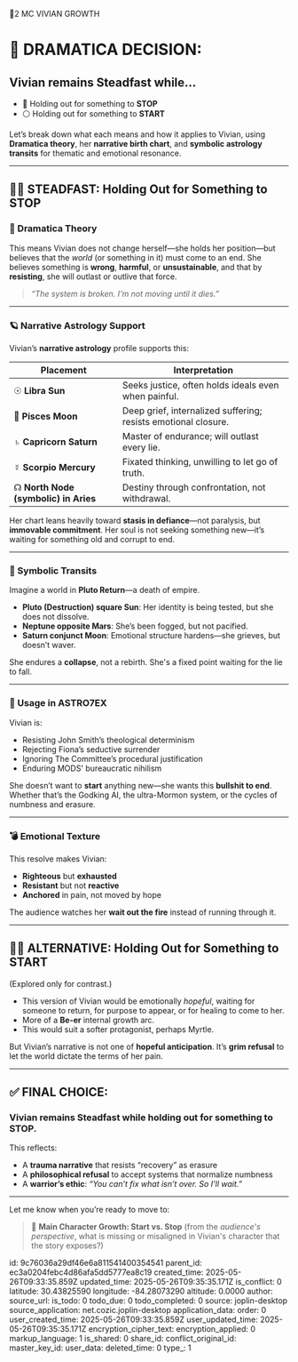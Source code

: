 🔮2 MC VIVIAN GROWTH


# 🔮 DRAMATICA DECISION:

## **Vivian remains Steadfast while...**

* 🔘 Holding out for something to **STOP**
* ⚪ Holding out for something to **START**

Let’s break down what each means and how it applies to Vivian, using **Dramatica theory**, her **narrative birth chart**, and **symbolic astrology transits** for thematic and emotional resonance.

---

## 🧍‍♀️ STEADFAST: Holding Out for Something to **STOP**

### 🧠 Dramatica Theory

This means Vivian does not change herself—she holds her position—but believes that the *world* (or something in it) must come to an end. She believes something is **wrong**, **harmful**, or **unsustainable**, and that by **resisting**, she will outlast or outlive that force.

> *“The system is broken. I’m not moving until it dies.”*

---

### 🪐 Narrative Astrology Support

Vivian’s **narrative astrology** profile supports this:

| Placement                            | Interpretation                                                 |
| ------------------------------------ | -------------------------------------------------------------- |
| ☉ **Libra Sun**                      | Seeks justice, often holds ideals even when painful.           |
| 🌙 **Pisces Moon**                   | Deep grief, internalized suffering; resists emotional closure. |
| ♄ **Capricorn Saturn**               | Master of endurance; will outlast every lie.                   |
| ☿ **Scorpio Mercury**                | Fixated thinking, unwilling to let go of truth.                |
| ☊ **North Node (symbolic) in Aries** | Destiny through confrontation, not withdrawal.                 |

Her chart leans heavily toward **stasis in defiance**—not paralysis, but **immovable commitment**. Her soul is not seeking something new—it’s waiting for something old and corrupt to end.

---

### 🌌 Symbolic Transits

Imagine a world in **Pluto Return**—a death of empire.

* **Pluto (Destruction) square Sun**: Her identity is being tested, but she does not dissolve.
* **Neptune opposite Mars**: She’s been fogged, but not pacified.
* **Saturn conjunct Moon**: Emotional structure hardens—she grieves, but doesn’t waver.

She endures a **collapse**, not a rebirth. She's a fixed point waiting for the lie to fall.

---

### 🎯 Usage in ASTRO7EX

Vivian is:

* Resisting John Smith’s theological determinism
* Rejecting Fiona’s seductive surrender
* Ignoring The Committee’s procedural justification
* Enduring MODS' bureaucratic nihilism

She doesn’t want to **start** anything new—she wants this **bullshit to end**.
Whether that’s the Godking AI, the ultra-Mormon system, or the cycles of numbness and erasure.

---

### 💣 Emotional Texture

This resolve makes Vivian:

* **Righteous** but **exhausted**
* **Resistant** but not **reactive**
* **Anchored** in pain, not moved by hope

The audience watches her **wait out the fire** instead of running through it.

---

## 🧘‍♀️ ALTERNATIVE: Holding Out for Something to **START**

(Explored only for contrast.)

* This version of Vivian would be emotionally *hopeful*, waiting for someone to return, for purpose to appear, or for healing to come to her.
* More of a **Be-er** internal growth arc.
* This would suit a softer protagonist, perhaps Myrtle.

But Vivian’s narrative is not one of **hopeful anticipation**. It’s **grim refusal** to let the world dictate the terms of her pain.

---

## ✅ FINAL CHOICE:

### **Vivian remains Steadfast while holding out for something to STOP.**

This reflects:

* A **trauma narrative** that resists “recovery” as erasure
* A **philosophical refusal** to accept systems that normalize numbness
* A **warrior’s ethic**: *“You can’t fix what isn’t over. So I’ll wait.”*

---

Let me know when you’re ready to move to:

> 🔄 **Main Character Growth: Start vs. Stop** (from the *audience's perspective*, what is missing or misaligned in Vivian's character that the story exposes?)


id: 9c76036a29df46e6a811541400354541
parent_id: ec3a0204febc4d86afa5dd5777ea8c19
created_time: 2025-05-26T09:33:35.859Z
updated_time: 2025-05-26T09:35:35.171Z
is_conflict: 0
latitude: 30.43825590
longitude: -84.28073290
altitude: 0.0000
author: 
source_url: 
is_todo: 0
todo_due: 0
todo_completed: 0
source: joplin-desktop
source_application: net.cozic.joplin-desktop
application_data: 
order: 0
user_created_time: 2025-05-26T09:33:35.859Z
user_updated_time: 2025-05-26T09:35:35.171Z
encryption_cipher_text: 
encryption_applied: 0
markup_language: 1
is_shared: 0
share_id: 
conflict_original_id: 
master_key_id: 
user_data: 
deleted_time: 0
type_: 1
